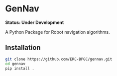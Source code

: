 # GenNav 

**Status: Under Development**

A Python Package for Robot navigation algorithms.

## Installation

```bash
git clone https://github.com/ERC-BPGC/gennav.git
cd gennav
pip install . 
```

